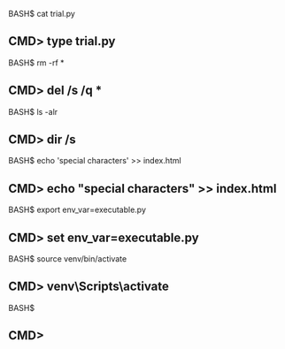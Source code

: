 BASH$ cat trial.py

CMD> type trial.py
--------------------------------------
BASH$ rm -rf *

CMD> del /s /q *
--------------------------------------
BASH$ ls -alr

CMD> dir /s
--------------------------------------
BASH$ echo 'special characters' >> index.html

CMD> echo "special characters" >> index.html
--------------------------------------
BASH$ export env_var=executable.py

CMD> set env_var=executable.py
--------------------------------------
BASH$ source venv/bin/activate

CMD> venv\Scripts\activate
--------------------------------------
BASH$

CMD>
--------------------------------------
